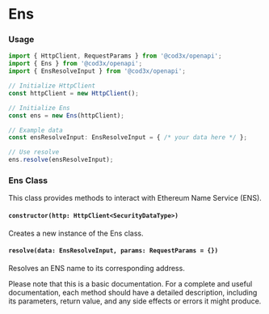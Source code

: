 # Ens



### Usage

```typescript
import { HttpClient, RequestParams } from '@cod3x/openapi';
import { Ens } from '@cod3x/openapi';
import { EnsResolveInput } from '@cod3x/openapi';

// Initialize HttpClient
const httpClient = new HttpClient();

// Initialize Ens
const ens = new Ens(httpClient);

// Example data
const ensResolveInput: EnsResolveInput = { /* your data here */ };

// Use resolve
ens.resolve(ensResolveInput);
```

### Ens Class

This class provides methods to interact with Ethereum Name Service (ENS).

#### `constructor(http: HttpClient<SecurityDataType>)`

Creates a new instance of the Ens class.

#### `resolve(data: EnsResolveInput, params: RequestParams = {})`

Resolves an ENS name to its corresponding address.

Please note that this is a basic documentation. For a complete and useful documentation, each method should have a detailed description, including its parameters, return value, and any side effects or errors it might produce.
